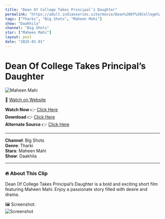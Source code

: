 ```yaml
---
title: "Dean Of College Takes Principal’s Daughter"
permalink: "https://adult.indianseries.site/movie/Dean%20Of%20College%20Takes%20Principal%E2%80%99s%20Daughter"
tags: ["Tharki", "Big Shots", "Maheen Mahi"]
show: "Daakhila"
channel: "Big Shots"
star: ["Maheen Mahi"]
layout: post
date: "2025-01-01"
---
```


# Dean Of College Takes Principal’s Daughter

![Maheen Mahi](https://shorts.desisins.com/wp-content/uploads/2024/08/Daakhila-Maheen-Mahi-BigShots-DesiSins.com_.jpg)

🔗 [Watch on Website](https://adult.indianseries.site/movie/Dean%20Of%20College%20Takes%20Principal%E2%80%99s%20Daughter)

**Watch Now** 👉 [Click Here](https://adult.indianseries.site/movie/Dean%20Of%20College%20Takes%20Principal%E2%80%99s%20Daughter)  
**Download** 👉 [Click Here](https://adult.indianseries.site/movie/Dean%20Of%20College%20Takes%20Principal%E2%80%99s%20Daughter)  
**Alternate Source** 👉 [Click Here](https://adult.indianseries.site/movie/Dean%20Of%20College%20Takes%20Principal%E2%80%99s%20Daughter)

---

**Channel**: Big Shots  
**Genre**: Tharki  
**Stars**: Maheen Mahi  
**Show**: Daakhila

---

### 🔥 About This Clip

Dean Of College Takes Principal’s Daughter is a bold and exciting short film featuring Maheen Mahi. Enjoy a passionate story filled with desire and drama.
 
🖼️ Screenshot:  
![Screenshot](https://shorts.desisins.com/wp-content/uploads/2024/08/Daakhila-Maheen-Mahi-BigShots-DesiSins.com_.jpg)
